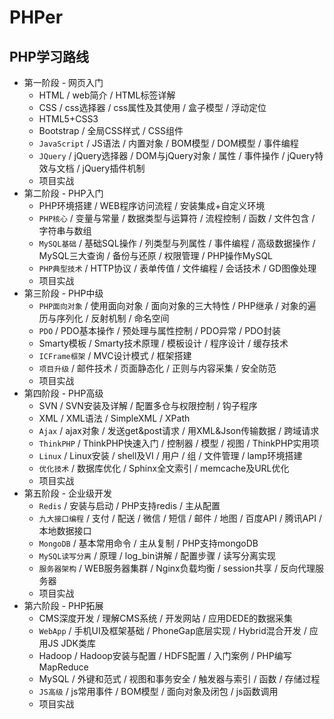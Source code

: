 # PHPer

## PHP学习路线

* 第一阶段 - 网页入门
	* HTML / web简介 / HTML标签详解
	* CSS / css选择器 / css属性及其使用 / 盒子模型 / 浮动定位
	* HTML5+CSS3 
	* Bootstrap / 全局CSS样式 / CSS组件
	* `JavaScript` / JS语法 / 内置对象 / BOM模型 / DOM模型 / 事件编程
	* `JQuery` / jQuery选择器 / DOM与jQuery对象 / 属性 / 事件操作 / jQuery特效与文档 / jQuery插件机制
	* 项目实战
* 第二阶段 - PHP入门
	* PHP环境搭建 / WEB程序访问流程 / 安装集成+自定义环境
	* `PHP核心` / 变量与常量 / 数据类型与运算符 / 流程控制 / 函数 / 文件包含 / 字符串与数组
	* `MySQL基础` / 基础SQL操作 / 列类型与列属性 / 事件编程 / 高级数据操作 / MySQL三大查询 / 备份与还原 / 权限管理 / PHP操作MySQL
	* `PHP典型技术` / HTTP协议 / 表单传值 / 文件编程 / 会话技术 / GD图像处理
	* 项目实战
* 第三阶段 - PHP中级
	* `PHP面向对象` / 使用面向对象 / 面向对象的三大特性 / PHP继承 / 对象的遍历与序列化 / 反射机制 / 命名空间
	* `PDO` / PDO基本操作 / 预处理与属性控制 / PDO异常 / PDO封装 
	* Smarty模板 / Smarty技术原理 / 模板设计 / 程序设计 / 缓存技术
	* `ICFrame框架` / MVC设计模式 / 框架搭建
	* `项目升级` / 邮件技术 / 页面静态化 / 正则与内容采集 / 安全防范
	* 项目实战
* 第四阶段 - PHP高级
	* SVN / SVN安装及详解 / 配置多仓与权限控制 / 钩子程序
	* XML / XML语法 / SimpleXML / XPath
	* `Ajax` / ajax对象 / 发送get&post请求 / 用XML&Json传输数据 / 跨域请求
	* `ThinkPHP` / ThinkPHP快速入门 / 控制器 / 模型 / 视图 / ThinkPHP实用项
	* `Linux` / Linux安装 / shell及VI / 用户 / 组 / 文件管理 / lamp环境搭建
	* `优化技术` / 数据库优化 / Sphinx全文索引 / memcache及URL优化
	* 项目实战
* 第五阶段 - 企业级开发
	* `Redis` / 安装与启动 / PHP支持redis / 主从配置
	* `九大接口编程` / 支付 / 配送 / 微信 / 短信 / 邮件 / 地图 / 百度API / 腾讯API / 本地数据接口
	* `MongoDB` / 基本常用命令 / 主从复制 / PHP支持mongoDB
	* `MySQL读写分离` / 原理 / log_bin讲解 / 配置步骤 / 读写分离实现
	* `服务器架构` / WEB服务器集群 / Nginx负载均衡 / session共享 / 反向代理服务器
	* 项目实战
* 第六阶段 - PHP拓展
	* CMS深度开发 / 理解CMS系统 / 开发网站 / 应用DEDE的数据采集
	* `WebApp` / 手机UI及框架基础 / PhoneGap底层实现 / Hybrid混合开发 / 应用JS JDK类库
	* Hadoop / Hadoop安装与配置 / HDFS配置 / 入门案例 / PHP编写MapReduce
	* MySQL / 外键和范式 / 视图和事务安全 / 触发器与索引 / 函数 / 存储过程
	* `JS高级` / js常用事件 / BOM模型 / 面向对象及闭包 / js函数调用
	* 项目实战









